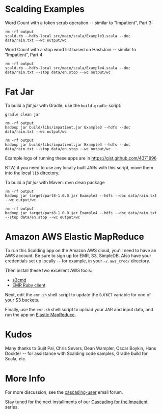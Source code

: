 Scalding Examples
=================
Word Count with a token scrub operation -- similar to "Impatient", Part 3:

    rm -rf output
    scald.rb --hdfs-local src/main/scala/Example3.scala --doc data/rain.txt --wc output/wc

Word Count with a stop word list based on HashJoin -- similar to "Impatient", Part 4:

    rm -rf output
    scald.rb --hdfs-local src/main/scala/Example4.scala --doc data/rain.txt --stop data/en.stop --wc output/wc 


Fat Jar
=======
To build a _fat jar_ with Gradle, use the `build.gradle` script:

    gradle clean jar
    
    rm -rf output
    hadoop jar build/libs/impatient.jar Example3 --hdfs --doc data/rain.txt --wc output/wc
    
    rm -rf output
    hadoop jar build/libs/impatient.jar Example4 --hdfs --doc data/rain.txt --stop data/en.stop --wc output/wc

Example logs of running these apps are in https://gist.github.com/4371896

BTW, if you need to use any locally built JARs with this script, move them into the local `lib` directory.

To build a _fat jar_ with Maven:
	mvn clean package

	rm -rf output
    hadoop jar target/part8-1.0.0.jar Example3 --hdfs --doc data/rain.txt --wc output/wc
    
    rm -rf output
    hadoop jar target/part8-1.0.0.jar Example4 --hdfs --doc data/rain.txt --stop data/en.stop --wc output/wc



Amazon AWS Elastic MapReduce
============================

To run this Scalding app on the Amazon AWS cloud, you'll need to have an AWS account.
Be sure to sign up for EMR, S3, SimpleDB. Also have your credentials set up locally --
for example, in your `~/.aws_cred/` directory.

Then install these two excellent AWS tools:

* [s3cmd](http://s3tools.org/s3cmd)
* [EMR Ruby client](http://aws.amazon.com/developertools/2264)

Next, edit the `emr.sh` shell script to update the `BUCKET` variable for one of your S3 buckets.

Finally, use the `emr.sh` shell script to upload your JAR and input data, 
and run the app on [Elastic MapReduce](http://aws.amazon.com/elasticmapreduce/).


Kudos
=====
Many thanks to Sujit Pal, Chris Severs, Dean Wampler, Oscar Boykin, Hans Dockter --
for assistance with Scalding code samples, Gradle build for Scala, etc.


More Info
=========
For more discussion, see the [cascading-user](https://groups.google.com/forum/?fromgroups#!forum/cascading-user) email forum.

Stay tuned for the next installments of our [Cascading for the Impatient](http://www.cascading.org/category/impatient/) series.

